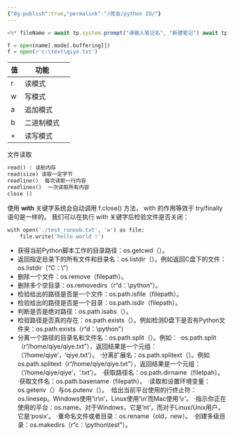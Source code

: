 ```yaml
---
{"dg-publish":true,"permalink":"/爬虫/python IO/"}
---
```



```javascript
<%* fileName = await tp.system.prompt("请输入笔记名", "新建笔记") await tp.file.rename(fileName) tp.file.cursor() -%> --- dg-publish: true title: <% fileName %> dg-created: <% tp.date.now("YYYY-MM-DDTHH:mm:ss.SSS+08:00") %> tags: [""]
```



```python
f = open(name[.mode[.buffering]])
f = open(r'c:\text\qiye.txt')
```

| 值 | 功能 |  |
| ---- | ---- | ---- |
| r | 读模式 |  |
| w | 写模式 |  |
| a | 追加模式 |  |
| b | 二进制模式 |  |
| + | 读写模式 |  |
文件读取 
```python
read() : 读到内存  
read(size) 读取一定字节
readline()  每次读取一行内容
readlines()  一次读取所有内容
close ()
```

使用 **with** 关键字系统会自动调用 f.close() 方法， with 的作用等效于 try/finally 语句是一样的。
我们可以在执行 with 关键字后检验文件是否关闭：
```python
with open('./test_runoob.txt', 'w') as file:  
    file.write('hello world !')
```
- 获得当前Python脚本工作的目录路径：os.getcwd（）。
- 返回指定目录下的所有文件和目录名：os.listdir（）。例如返回C盘下的文件：os.listdir（“C：\\”）
- 删除一个文件：os.remove（filepath）。
- 删除多个空目录：os.removedirs（r“d：\python”）。
- 检验给出的路径是否是一个文件：os.path.isfile（filepath）。
- 检验给出的路径是否是一个目录：os.path.isdir（filepath）。
- 判断是否是绝对路径：os.path.isabs（）。
- 检验路径是否真的存在：os.path.exists（）。例如检测D盘下是否有Python文件夹：os.path.exists（r“d：\python”）
- 分离一个路径的目录名和文件名：os.path.split（）。例如：
·os.path.split（r“/home/qiye/qiye.txt”），返回结果是一个元组：（‘/home/qiye’，‘qiye.txt’）。
·分离扩展名：os.path.splitext（）。例如os.path.splitext（r“/home/qiye/qiye.txt”），返回结果是一个元组：（‘/home/qiye/qiye’，‘.txt’）。
·获取路径名：os.path.dirname（filetpah）。
·获取文件名：os.path.basename（filepath）。
·读取和设置环境变量：os.getenv（）与os.putenv（）。
·给出当前平台使用的行终止符：os.linesep。Windows使用‘\r\n’，Linux使用‘\n’而Mac使用‘\r’。
·指示你正在使用的平台：os.name。对于Windows，它是‘nt’，而对于Linux/Unix用户，它是‘posix’。
·重命名文件或者目录：os.rename（old，new）。
·创建多级目录：os.makedirs（r“c：\python\test”）。
